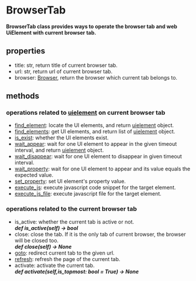 # BrowserTab

**BrowserTab class provides ways to operate the browser tab and web UiElement with current browser tab.**

## properties <!-- {docsify-ignore} -->
- title: str, return title of current browser tab.
- url: str, return url of current browser tab.
- browser: [Browser](./doc/api/python/webdriver/browser/browser.md), return the browser which current tab belongs to.
  
## methods <!-- {docsify-ignore} -->
### operations related to [uielement](./doc/api/python/uielement/uielement.md) on current browser tab
- [find_element](./doc/api/python/webdriver/browser/find_element.md): locate the UI elements, and return [uielement](./doc/api/python/uielement/uielement.md) object.
- [find_elements](./doc/api/python/webdriver/browser/find_elements.md): get UI elements, and return  list of [uielement](./doc/api/python/uielement/uielement.md) object.
- [is_exist](./doc/api/python/webdriver/browser/is_exist.md): whether the UI elements exist.
- [wait_appear](./doc/api/python/webdriver/browser/wait_appear.md): wait for one UI element to appear in the given timeout interval, and return [uielement](./doc/api/python/uielement/uielement.md) object.
- [wait_disappear](./doc/api/python/webdriver/browser/wait_disappear.md): wait for one UI element to disappear in given timeout interval. 
- [wait_property](./doc/api/python/webdriver/browser/wait_property.md): wait for one UI element to appear and its value equals the expected value. 
- [set_property](./doc/api/python/webdriver/browser/set_property.md): set UI element's property value.
- [execute_js](./doc/api/python/webdriver/browser/execute_js.md): execute javascript code snippet for the target element.
- [execute_js_file](./doc/api/python/webdriver/browser/execute_js_file.md): execute javascript file for the target element.
  
### operations related to the current browser tab
- is_active: whether the current tab is active or not.  
  ***def is_active(self) -> bool***
- close: close the tab. If it is the only tab of current browser, the browser will be closed too.  
  ***def close(self) -> None***
- [goto](./doc/api/python/webdriver/browser/navigate.md): redirect current tab to the given url.
- [refresh](./doc/api/python/webdriver/browser/refresh.md): refresh the page of the current tab.
- activate: activate the current tab.  
  ***def activate(self,is_topmost: bool = True) -> None***